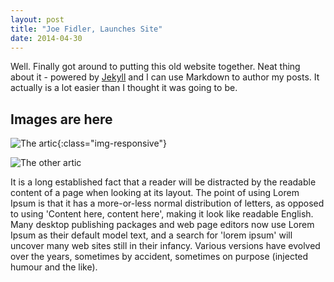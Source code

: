 ```yaml
---
layout: post
title: "Joe Fidler, Launches Site"
date: 2014-04-30
---
```


Well. Finally got around to putting this old website together. Neat thing about it - powered by [Jekyll](http://jekyllrb.com) and I can use Markdown to author my posts. It actually is a lot easier than I thought it was going to be.


## Images are here

![The artic](https://joefidlerblog.s3-us-west-1.amazonaws.com/images/21_09_2019/arctic-1.jpg){:class="img-responsive"}
	
![The other artic](https://joefidlerblog.s3-us-west-1.amazonaws.com/images/21_09_2019/arctic-2.jpg)

It is a long established fact that a reader will be distracted by the readable content of a page when looking at its layout. The point of using Lorem Ipsum is that it has a more-or-less normal distribution of letters, as opposed to using 'Content here, content here', making it look like readable English. Many desktop publishing packages and web page editors now use Lorem Ipsum as their default model text, and a search for 'lorem ipsum' will uncover many web sites still in their infancy. Various versions have evolved over the years, sometimes by accident, sometimes on purpose (injected humour and the like).


